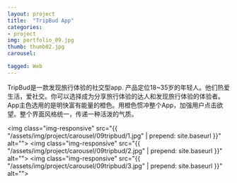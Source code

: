 ```yaml
---
layout: project
title:  "TripBud App"
categories:
- project
img: portfolio_09.jpg
thumb: thumb02.jpg
carousel:

tagged: Web
---
```

TripBud是一款发现旅行体验的社交型app.
产品定位18~35岁的年轻人。他们热爱生活，爱社交。你可以选择成为分享旅行体验的达人和发现旅行体验的体验者。App主色选用的是明快富有能量的橙色。用橙色惯冲整个App，加强用户点击欲望。整个界面风格统一，传递一种活泼的气质。

<img class="img-responsive" src="{{ "/assets/img/project/carousel/09tripbud/1.jpg" | prepend: site.baseurl }}" alt="">
<img class="img-responsive" src="{{ "/assets/img/project/carousel/09tripbud/2.jpg" | prepend: site.baseurl }}" alt="">
<img class="img-responsive" src="{{ "/assets/img/project/carousel/09tripbud/3.jpg" | prepend: site.baseurl }}" alt="">


